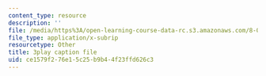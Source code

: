 ```yaml
---
content_type: resource
description: ''
file: /media/https%3A/open-learning-course-data-rc.s3.amazonaws.com/8-04-quantum-physics-i-spring-2016/ce1579f276e15c25b9b44f23ffd626c3_z79v39lMR3k.vtt
file_type: application/x-subrip
resourcetype: Other
title: 3play caption file
uid: ce1579f2-76e1-5c25-b9b4-4f23ffd626c3
---
```

